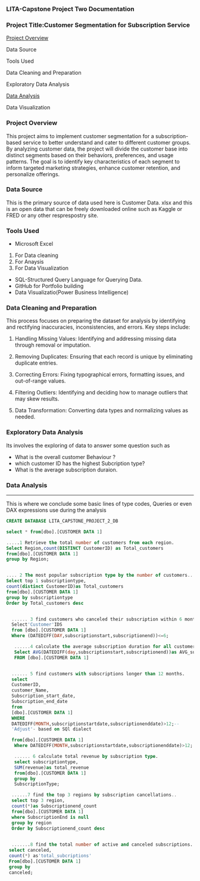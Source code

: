 ### LITA-Capstone Project Two Documentation 

### Project Title:Customer Segmentation for Subscription Service

[Project Overview](project-overview)

Data Source

Tools Used

Data Cleaning and Preparation

Exploratory Data Analysis

[Data Analysis](data-analysis)

Data Visualization

### Project Overview

This project aims to implement customer segmentation for a subscription-based service to better understand and cater to different customer groups. By analyzing customer data, the project will divide the customer base into distinct segments based on their behaviors, preferences, and usage patterns. The goal is to identify key characteristics of each segment to inform targeted marketing strategies, enhance customer retention, and personalize offerings.

### Data Source
This is the primary source of data used here is Customer Data. xlsx and  this is an open data that can be freely downloaded online such as Kaggle or FRED or any other resprespostry site. 

### Tools Used
- Microsoft Excel
1. For Data cleaning
3. For Anaysis
4. For Data Visualization
- SQL-Structured Query Language for Querying Data.
- GitHub for Portfolio building
- Data Visualizatio(Power Business Intelligence)
  
### Data Cleaning and Preparation

This process focuses on preparing the dataset for analysis by identifying and rectifying inaccuracies, inconsistencies, and errors. Key steps include:

1. Handling Missing Values: Identifying and addressing missing data through removal or imputation.

2. Removing Duplicates: Ensuring that each record is unique by eliminating duplicate entries.

3. Correcting Errors: Fixing typographical errors, formatting issues, and out-of-range values.

4. Filtering Outliers: Identifying and deciding how to manage outliers that may skew results.

5. Data Transformation: Converting data types and normalizing values as needed.

### Exploratory Data Analysis
Its involves the exploring of data to answer some question such as
- What  is the overall customer Behaviour ? 
- which customer ID has the highest Subcription type?
- What is the average subscription duraion.
  
### Data Analysis
---
This is where we conclude some basic lines of type codes, Queries or even DAX expressions use during the analysis

```` SQL
CREATE DATABASE LITA_CAPSTONE_PROJECT_2_DB

select * from[dbo].[CUSTOMER DATA 1]

.....1 Retrieve the total number of customers from each region.
Select Region,count(DISTINCT CustomerID) as Total_customers
from[dbo].[CUSTOMER DATA 1]
group by Region;


.... 2 The most popular subscription type by the number of customers...
Select top 1 subscriptiontype,
count(distinct CustomerID)as Total_customers
from[dbo].[CUSTOMER DATA 1]
group by subscriptiontype
Order by Total_customers desc


  ...... 3 find customers who canceled their subscription within 6 months....
  Select'Customer'IDS
  from [dbo].[CUSTOMER DATA 1]
  Where (DATEDIFF(DAY,subscriptionstart,subscriptionend))<=6;

   ......4 calculate the average subscription duration for all customers.
   Select AVG(DATEDIFF(day,subscriptionstart,subscriptionend))as AVG_subscription_duration
   FROM [dbo].[CUSTOMER DATA 1]


  ...... 5 find customers with subscriptions longer than 12 months.
  select 
  CustomerID,
  customer_Name,
  Subscription_start_date,
  Subscription_end_date
  from
  [dbo].[CUSTOMER DATA 1]
  WHERE
  DATEDIFF(MONTH,subscriptionstartdate,subscriptionenddate)>12;--
  'Adjust'- based on SQl dialect

  from[dbo].[CUSTOMER DATA 1]
   Where DATEDIFF(MONTH,subscriptionstartdate,subscriptionenddate)>12;

   ...... 6 calculate total revenue by subscription type.
   select subscriptiontype,
   SUM(revenue)as total_revenue 
   from[dbo].[CUSTOMER DATA 1]
   group by 
   SubscriptionType;

  ......7 find the top 3 regions by subscription cancellations..
  select top 3 region,
  count(*)as Subscriptionend_count
  from[dbo].[CUSTOMER DATA 1] 
  where SubscriptionEnd is null
  group by region
  Order by Subscriptionend_count desc
  

  .......8 find the total number of active and canceled subscriptions.
 select canceled,
 count(*) as'total_subcriptions'
 From[dbo].[CUSTOMER DATA 1]
 group by
 canceled;
  

